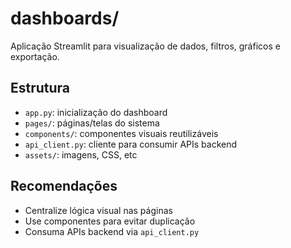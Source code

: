 # dashboards/

Aplicação Streamlit para visualização de dados, filtros, gráficos e exportação.

## Estrutura

- `app.py`: inicialização do dashboard
- `pages/`: páginas/telas do sistema
- `components/`: componentes visuais reutilizáveis
- `api_client.py`: cliente para consumir APIs backend
- `assets/`: imagens, CSS, etc

## Recomendações

- Centralize lógica visual nas páginas
- Use componentes para evitar duplicação
- Consuma APIs backend via `api_client.py`
